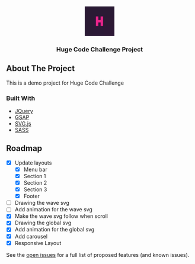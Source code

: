 <!-- PROJECT LOGO -->
<br />
<div align="center">
  <a href="https://github.com/othneildrew/Best-README-Template">
    <img src="huge.webp" alt="Logo" width="80" height="80">
  </a>

  <h3 align="center">Huge Code Challenge Project</h3>
</div>

<!-- ABOUT THE PROJECT -->
## About The Project

This is a demo project for Huge Code Challenge


### Built With

* [JQuery](https://jquery.com)
* [GSAP](https://greensock.com/gsap/)
* [SVG.js](https://svgjs.dev/docs/3.0/)
* [SASS](https://sass-lang.com/)

<!-- ROADMAP -->
## Roadmap

- [x] Update layouts
    - [x] Menu bar
    - [x] Section 1
    - [x] Section 2
    - [x] Section 3
    - [x] Footer
- [ ] Drawing the wave svg
- [ ] Add animation for the wave svg
- [x] Make the wave svg follow when scroll
- [x] Drawing the global svg
- [x] Add animation for the global svg
- [x] Add carousel
- [x] Responsive Layout

See the [open issues](https://github.com/othneildrew/Best-README-Template/issues) for a full list of proposed features (and known issues).
